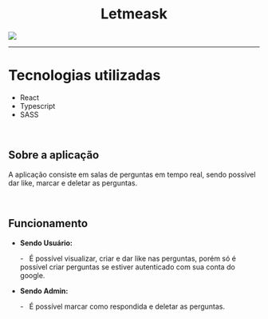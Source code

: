 <h1 align="center">Letmeask</h1>

<img src="docs/"/>

<hr/>

# Tecnologias utilizadas
  - React
  - Typescript
  - SASS

<br/>

## Sobre a aplicação
<p>
  A aplicação consiste em salas de perguntas em tempo real, sendo possível dar like, marcar e deletar as perguntas.
</p>

<br/>

## Funcionamento
<p>
  <ul>
    <li>
      <b>Sendo Usuário:</b>
      <p>
        - &nbsp; É possível visualizar, criar e dar like nas perguntas, porém só é possível criar perguntas se estiver autenticado com sua conta do google.
      </p>
    </li>
    <li>
      <b>Sendo Admin:</b>
      <p>
        - &nbsp; É possível marcar como respondida e deletar as perguntas.
      </p>
    </li>
  </ul>
</p>

<br/>
